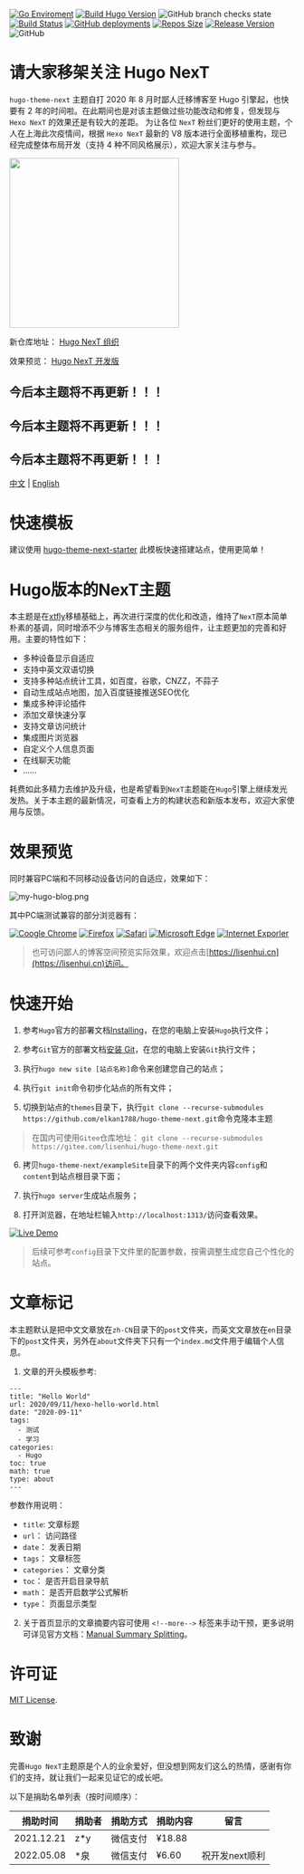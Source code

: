 [![Go Enviroment](https://img.shields.io/static/v1?label=GoLang&message=1.12.1&color=%2300ADD8&logo=Go)](https://studygolang.com/dl#go1.12.1)
[![Build Hugo Version](https://img.shields.io/static/v1?label=Hugo&message=0.87.0&color=%23FF4088&logo=hugo)](https://github.com/gohugoio/hugo/releases/tag/v0.87.0)
![GitHub branch checks state](https://img.shields.io/github/checks-status/elkan1788/hugo-theme-next/main?label=Check%20State&logo=Checkmarx)
[![Build Status](https://img.shields.io/travis/com/elkan1788/hugo-theme-next/main?label=Building&logo=Travis%20CI)](https://travis-ci.com/elkan1788/hugo-theme-next)
[![GitHub deployments](https://img.shields.io/github/deployments/elkan1788/hugo-theme-next/github-pages?label=gh-pg&logo=GitHub)](https://github.com/elkan1788/hugo-theme-next/tree/gh-pg)
[![Repos Size](https://img.shields.io/github/repo-size/elkan1788/hugo-theme-next?color=%23FFBF3B&logo=Files)](https://github.com/elkan1788/hugo-theme-next/releases)
[![Release Version](https://img.shields.io/github/v/release/elkan1788/hugo-theme-next?color=%230082C9&label=Release&logo=Next.js)](https://github.com/elkan1788/hugo-theme-next/releases/latest)
![GitHub](https://img.shields.io/github/license/elkan1788/hugo-theme-next?label=License&logo=WebAuthn)

# 请大家移架关注 Hugo NexT

`hugo-theme-next` 主题自打 2020 年 8 月时鄙人迁移博客至 Hugo 引擎起，也快要有 2 年的时间啦。在此期间也是对该主题做过些功能改动和修复，但发现与 `Hexo NexT` 的效果还是有较大的差距。 为让各位 `NexT` 粉丝们更好的使用主题，个人在上海此次疫情间，根据 `Hexo NexT` 最新的 V8 版本进行全面移植重构，现已经完成整体布局开发（支持 4 种不同风格展示），欢迎大家关注与参与。

<img src="//lisenhui.gitee.io/imgs/hugo-next/logo/hugo-next-primary.png" width="300">

新仓库地址： [Hugo NexT 组织](https://github.com/hugo-next/)

效果预览： [Hugo NexT 开发版](https://hugo-next-dev.vercel.app/)

## 今后本主题将不再更新！！！
## 今后本主题将不再更新！！！
## 今后本主题将不再更新！！！

[中文](#) | [English](https://github.com/elkan1788/hugo-theme-next/blob/main/README.en.md)

# 快速模板

建议使用 [hugo-theme-next-starter](https://github.com/hugo-next/hugo-theme-next-starter) 此模板快速搭建站点，使用更简单！

# Hugo版本的NexT主题

本主题是在[xtfly](https://github.com/xtfly/hugo-theme-next)移植基础上，再次进行深度的优化和改造，维持了`NexT`原本简单朴素的基调，同时增添不少与博客生态相关的服务组件，让主题更加的完善和好用。主要的特性如下：

- 多种设备显示自适应
- 支持中英文双语切换
- 支持多种站点统计工具，如百度，谷歌，CNZZ，不蒜子
- 自动生成站点地图，加入百度链接推送SEO优化
- 集成多种评论插件
- 添加文章快速分享
- 支持文章访问统计
- 集成图片浏览器
- 自定义个人信息页面
- 在线聊天功能
- ......

耗费如此多精力去维护及升级，也是希望看到`NexT`主题能在`Hugo`引擎上继续发光发热。关于本主题的最新情况，可查看上方的构建状态和新版本发布，欢迎大家使用与反馈。

# 效果预览

同时兼容PC端和不同移动设备访问的自适应，效果如下：

![my-hugo-blog.png](https://lisenhui.gitee.io/imgs/blog/my-hugo-blog.png)

其中PC端测试兼容的部分浏览器有：

[![Coogle Chrome](https://img.shields.io/static/v1?label=Chrome&message=92.0.45%2B&color=%234285F4&logo=GoogleChrome)](#)
[![Firefox](https://img.shields.io/static/v1?label=Firefox&message=91.0.2%2B&color=%23FF7139&logo=Firefox)](#)
[![Safari](https://img.shields.io/static/v1?label=Safari&message=14.7.1%2B&color=%23212E50&logo=Safari)](#)
[![Microsoft Edge](https://img.shields.io/static/v1?label=Microsoft%20Edge&message=44.18362%2B&color=%230078D7&logo=Microsoft%20Edge)](#)
[![Internet Exporler](https://img.shields.io/static/v1?label=IE&message=11.356%2B&color=%230076D6&logo=Internet%20Explorer)](#)

> 也可访问鄙人的博客空间预览实际效果，欢迎点击[https://lisenhui.cn](https://lisenhui.cn)访问。

# 快速开始

1. 参考`Hugo`官方的部署文档[Installing](https://gohugo.io/getting-started/installing/)，在您的电脑上安装`Hugo`执行文件；

2. 参考`Git`官方的部署文档[安装 Git](https://git-scm.com/book/zh/v2/%E8%B5%B7%E6%AD%A5-%E5%AE%89%E8%A3%85-Git)，在您的电脑上安装`Git`执行文件；

3. 执行`hugo new site [站点名称]`命令来创建您自己的站点；

4. 执行`git init`命令初步化站点的所有文件；

5. 切换到站点的`themes`目录下，执行`git clone --recurse-submodules https://github.com/elkan1788/hugo-theme-next.git`命令克隆本主题
> 在国内可使用`Gitee`仓库地址： `git clone --recurse-submodules https://gitee.com/lisenhui/hugo-theme-next.git`

6. 拷贝`hugo-theme-next/exampleSite`目录下的两个文件夹内容`config`和`content`到站点根目录下面；

7. 执行`hugo server`生成站点服务；

8. 打开浏览器，在地址栏输入`http://localhost:1313/`访问查看效果。

[![Live Demo](https://asciinema.org/a/434226.svg)](https://asciinema.org/a/434226)

> 后续可参考`config`目录下文件里的配置参数，按需调整生成您自己个性化的站点。

# 文章标记

本主题默认是把中文文章放在`zh-CN`目录下的`post`文件夹，而英文文章放在`en`目录下的`post`文件夹，另外在`about`文件夹下只有一个`index.md`文件用于编辑个人信息。

1. 文章的开头模板参考:

```
---
title: "Hello World"
url: 2020/09/11/hexo-hello-world.html
date: "2020-09-11"
tags:
  - 测试
  - 学习
categories:
  - Hugo
toc: true
math: true
type: about
---
```

参数作用说明：

- `title`: 文章标题
- `url`： 访问路径
- `date`： 发表日期
- `tags`： 文章标签
- `categories`： 文章分类
- `toc`： 是否开启目录导航
- `math`： 是否开启数学公式解析
- `type`： 页面显示类型

2. 关于首页显示的文章摘要内容可使用 `<!--more-->` 标签来手动干预，更多说明可详见官方文档：[Manual Summary Splitting](https://gohugo.io/content-management/summaries/#user-defined-manual-summary-splitting)。

# 许可证
[MIT License](LICENSE).

# 致谢

完善`Hugo NexT`主题原是个人的业余爱好，但没想到网友们这么的热情，感谢有你们的支持，就让我们一起来见证它的成长吧。

以下是捐助名单列表（按时间顺序）：

| 捐助时间 | 捐助者 | 捐助方式 | 捐助内容 | 留言 |
| ------- | ------ | ------ | ---- | ---- |
| 2021.12.21 | z*y | 微信支付 | ¥18.88 | |
| 2022.05.08 | *泉 | 微信支付 | ¥6.60 | 祝开发next顺利 |